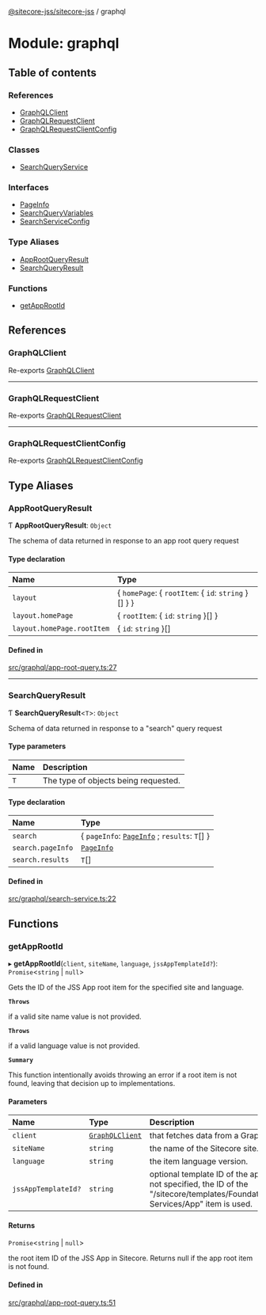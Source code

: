 [@sitecore-jss/sitecore-jss](../README.md) / graphql

# Module: graphql

## Table of contents

### References

- [GraphQLClient](graphql.md#graphqlclient)
- [GraphQLRequestClient](graphql.md#graphqlrequestclient)
- [GraphQLRequestClientConfig](graphql.md#graphqlrequestclientconfig)

### Classes

- [SearchQueryService](../classes/graphql.SearchQueryService.md)

### Interfaces

- [PageInfo](../interfaces/graphql.PageInfo.md)
- [SearchQueryVariables](../interfaces/graphql.SearchQueryVariables.md)
- [SearchServiceConfig](../interfaces/graphql.SearchServiceConfig.md)

### Type Aliases

- [AppRootQueryResult](graphql.md#approotqueryresult)
- [SearchQueryResult](graphql.md#searchqueryresult)

### Functions

- [getAppRootId](graphql.md#getapprootid)

## References

### GraphQLClient

Re-exports [GraphQLClient](../interfaces/index.GraphQLClient.md)

___

### GraphQLRequestClient

Re-exports [GraphQLRequestClient](../classes/index.GraphQLRequestClient.md)

___

### GraphQLRequestClientConfig

Re-exports [GraphQLRequestClientConfig](index.md#graphqlrequestclientconfig)

## Type Aliases

### AppRootQueryResult

Ƭ **AppRootQueryResult**: `Object`

The schema of data returned in response to an app root query request

#### Type declaration

| Name | Type |
| :------ | :------ |
| `layout` | { `homePage`: { `rootItem`: { `id`: `string`  }[]  }  } |
| `layout.homePage` | { `rootItem`: { `id`: `string`  }[]  } |
| `layout.homePage.rootItem` | { `id`: `string`  }[] |

#### Defined in

[src/graphql/app-root-query.ts:27](https://github.com/Sitecore/jss/blob/3ef5b2c1b/packages/sitecore-jss/src/graphql/app-root-query.ts#L27)

___

### SearchQueryResult

Ƭ **SearchQueryResult**<`T`\>: `Object`

Schema of data returned in response to a "search" query request

#### Type parameters

| Name | Description |
| :------ | :------ |
| `T` | The type of objects being requested. |

#### Type declaration

| Name | Type |
| :------ | :------ |
| `search` | { `pageInfo`: [`PageInfo`](../interfaces/graphql.PageInfo.md) ; `results`: `T`[]  } |
| `search.pageInfo` | [`PageInfo`](../interfaces/graphql.PageInfo.md) |
| `search.results` | `T`[] |

#### Defined in

[src/graphql/search-service.ts:22](https://github.com/Sitecore/jss/blob/3ef5b2c1b/packages/sitecore-jss/src/graphql/search-service.ts#L22)

## Functions

### getAppRootId

▸ **getAppRootId**(`client`, `siteName`, `language`, `jssAppTemplateId?`): `Promise`<`string` \| ``null``\>

Gets the ID of the JSS App root item for the specified site and language.

**`Throws`**

if a valid site name value is not provided.

**`Throws`**

if a valid language value is not provided.

**`Summary`**

This function intentionally avoids throwing an error if a root item is not found,
leaving that decision up to implementations.

#### Parameters

| Name | Type | Description |
| :------ | :------ | :------ |
| `client` | [`GraphQLClient`](../interfaces/index.GraphQLClient.md) | that fetches data from a GraphQL endpoint. |
| `siteName` | `string` | the name of the Sitecore site. |
| `language` | `string` | the item language version. |
| `jssAppTemplateId?` | `string` | optional template ID of the app root item. If not specified, the ID of the "/sitecore/templates/Foundation/JavaScript Services/App" item is used. |

#### Returns

`Promise`<`string` \| ``null``\>

the root item ID of the JSS App in Sitecore. Returns null if the app root item is not found.

#### Defined in

[src/graphql/app-root-query.ts:51](https://github.com/Sitecore/jss/blob/3ef5b2c1b/packages/sitecore-jss/src/graphql/app-root-query.ts#L51)
